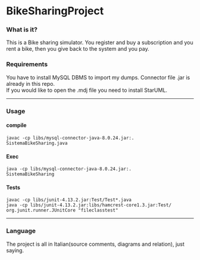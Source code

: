 # BikeSharingProject
### What is it?
This is a Bike sharing simulator. You register and buy a subscription and you rent a bike, then you give back to the system and you pay.
### Requirements
You have to install MySQL DBMS to import my dumps. Connector file .jar is already in this repo.<br>
If you would like to open the .mdj file you need to install StarUML.

---

### Usage
#### compile
<code>javac -cp libs/mysql-connector-java-8.0.24.jar:. SistemaBikeSharing.java</code>
#### Exec
<code>java -cp libs/mysql-connector-java-8.0.24.jar:. SistemaBikeSharing</code>
#### Tests
<code>javac -cp libs/junit-4.13.2.jar:Test/Test*.java</code><br>
<code>java -cp libs/junit-4.13.2.jar:libs/hamcrest-core1.3.jar:Test/ org.junit.runner.JUnitCore "fileclasstest"</code>

---
### Language
The project is all in Italian(source comments, diagrams and relation), just saying.
